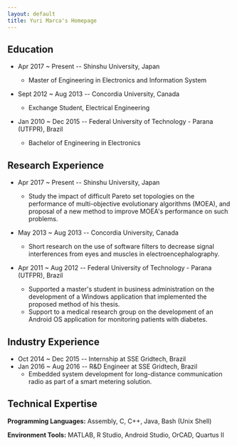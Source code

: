 ```yaml
---
layout: default
title: Yuri Marca's Homepage
---
```



## Education

* Apr 2017 ~ Present -- Shinshu University, Japan
  * Master of Engineering in Electronics and Information System

* Sept 2012 ~ Aug 2013 -- Concordia University, Canada
  * Exchange Student, Electrical Engineering

* Jan 2010 ~ Dec 2015 -- Federal University of Technology - Parana (UTFPR), Brazil
  * Bachelor of Engineering in Electronics

## Research Experience

* Apr 2017 ~ Present -- Shinshu University, Japan
  * Study the impact of difficult Pareto set topologies on the performance of multi-objective evolutionary algorithms (MOEA), and proposal of a new method to improve MOEA's performance on such problems.

* May 2013 ~ Aug 2013 -- Concordia University, Canada
  * Short research on the use of software filters to decrease signal interferences from eyes and muscles in electroencephalography.

* Apr 2011 ~ Aug 2012 -- Federal University of Technology - Parana (UTFPR), Brazil
  * Supported a master's student in business administration on the development of a Windows application that implemented the proposed method of his thesis.
  * Support to a medical research group on the development of an Android OS application for monitoring patients with diabetes.

## Industry Experience

* Oct 2014 ~ Dec 2015 -- Internship at SSE Gridtech, Brazil
* Jan 2016 ~ Aug 2016 -- R&D Engineer at SSE Gridtech, Brazil
  * Embedded system development for long-distance communication radio as part of a smart metering solution.

## Technical Expertise

**Programming Languages:** Assembly, C, C++, Java, Bash (Unix Shell)

**Environment Tools:** MATLAB, R Studio, Android Studio, OrCAD, Quartus II

